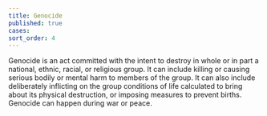 ```yaml
---
title: Genocide
published: true
cases:
sort_order: 4
---
```



Genocide is an act committed with the intent to destroy in whole or in part a national, ethnic, racial, or religious group. It can include killing or causing serious bodily or mental harm to members of the group. It can also include deliberately inflicting on the group conditions of life calculated to bring about its physical destruction, or imposing measures to prevent births. Genocide can happen during war or peace.&nbsp;